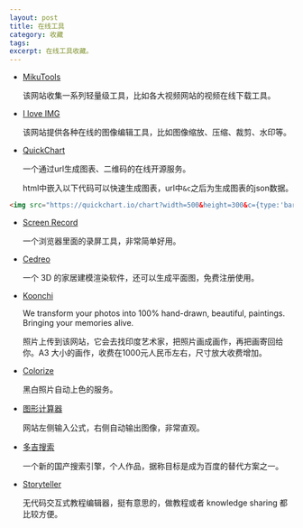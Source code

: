 ```yaml
---
layout: post
title: 在线工具
category: 收藏
tags: 
excerpt: 在线工具收藏。
---
```


- [MikuTools](https://miku.tools/)

  该网站收集一系列轻量级工具，比如各大视频网站的视频在线下载工具。



- [I love IMG](https://www.iloveimg.com/)

  该网站提供各种在线的图像编辑工具，比如图像缩放、压缩、裁剪、水印等。



- [QuickChart](<https://quickchart.io/>)

  一个通过url生成图表、二维码的在线开源服务。
  
  html中嵌入以下代码可以快速生成图表，url中`&c`之后为生成图表的json数据。

```html
<img src="https://quickchart.io/chart?width=500&height=300&c={type:'bar',data:{labels:['January','February','March','April', 'May'], datasets:[{label:'Dogs',data:[50,60,70,180,190]},{label:'Cats',data:[100,200,300,400,500]}]}}"/>
```



- [Screen Record](https://screenrecord.43z.one/)

  一个浏览器里面的录屏工具，非常简单好用。



- [Cedreo](https://cedreo.com/en/)

  一个 3D 的家居建模渲染软件，还可以生成平面图，免费注册使用。



- [Koonchi](https://koonchi.com/)

  We transform your photos into 100% hand-drawn, beautiful, paintings. Bringing your memories alive.

  照片上传到该网站，它会去找印度艺术家，把照片画成画作，再把画寄回给你。A3 大小的画作，收费在1000元人民币左右，尺寸放大收费增加。



- [Colorize](https://colorize.cc/)

  黑白照片自动上色的服务。



- [图形计算器](https://www.desmos.com/calculator)

  网站左侧输入公式，右侧自动输出图像，非常直观。



- [多吉搜索](https://dogedoge.com/)

  一个新的国产搜索引擎，个人作品，据称目标是成为百度的替代方案之一。



-   [Storyteller](https://storyteller.webzard.io/)

    无代码交互式教程编辑器，挺有意思的，做教程或者 knowledge sharing 都比较方便。